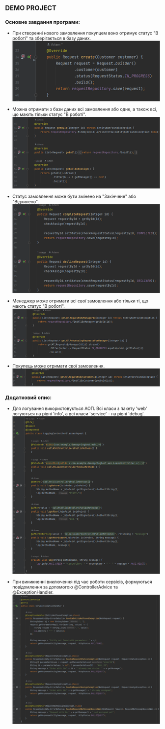 ## **DEMO PROJECT**

### Основне завдання програми:

- При створенні нового замовлення покупцем воно отримує статус "В роботі" та зберігається в базу даних.
![img.png](readme_images/img_1.png)

- Можна отримати з бази даних всі замовлення або одне, а також всі, що мають тільки статус "В роботі".
![img.png](readme_images/img_2.png)

- Статус замовлення може бути змінено на "Закінчене" або "Відхилено".
![img.png](readme_images/img_3.png)

- Менеджер може отримати всі свої замовлення або тільки ті, що мають статус "В роботі".
![img.png](readme_images/img_4.png)

- Покупець може отримати свої замовлення.
![img.png](readme_images/img_5.png)


### Додатковий опис:

- Для логування використовується АОП. Всі класи з пакету 'web' логуються на рівні 'info', а всі класи 'service' - на рівні 'debug'.
![img.png](readme_images/img_6.png)

- При виникненні виключення під час роботи сервісів, формуються повідомлення за допомогою @ControllerAdvice та @ExceptionHandler.
![img.png](readme_images/img_7.png)